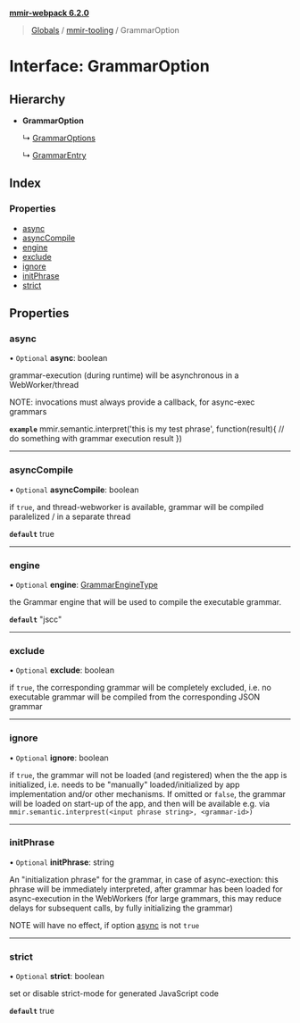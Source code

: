 **[mmir-webpack 6.2.0](../README.md)**

> [Globals](../README.md) / [mmir-tooling](../modules/mmir_tooling.md) / GrammarOption

# Interface: GrammarOption

## Hierarchy

* **GrammarOption**

  ↳ [GrammarOptions](mmir_tooling.grammaroptions.md)

  ↳ [GrammarEntry](mmir_tooling.grammarentry.md)

## Index

### Properties

* [async](mmir_tooling.grammaroption.md#async)
* [asyncCompile](mmir_tooling.grammaroption.md#asynccompile)
* [engine](mmir_tooling.grammaroption.md#engine)
* [exclude](mmir_tooling.grammaroption.md#exclude)
* [ignore](mmir_tooling.grammaroption.md#ignore)
* [initPhrase](mmir_tooling.grammaroption.md#initphrase)
* [strict](mmir_tooling.grammaroption.md#strict)

## Properties

### async

• `Optional` **async**: boolean

grammar-execution (during runtime) will be asynchronous in a WebWorker/thread

NOTE: invocations must always provide a callback, for async-exec grammars

**`example`** 
mmir.semantic.interpret('this is my test phrase', function(result){
	// do something with grammar execution result
})

___

### asyncCompile

• `Optional` **asyncCompile**: boolean

if `true`, and thread-webworker is available, grammar will be compiled paralelized / in a separate thread

**`default`** true

___

### engine

• `Optional` **engine**: [GrammarEngineType](../modules/mmir_lib.md#grammarenginetype)

the Grammar engine that will be used to compile the executable grammar.

**`default`** "jscc"

___

### exclude

• `Optional` **exclude**: boolean

if `true`, the corresponding grammar will be completely excluded, i.e. no executable grammar will be compiled
from the corresponding JSON grammar

___

### ignore

• `Optional` **ignore**: boolean

if `true`, the grammar will not be loaded (and registered) when the the app is initialized, i.e. needs to be
  "manually" loaded/initialized by app implementation and/or other mechanisms.
If omitted or `false`, the grammar will be loaded on start-up of the app,
  and then will be available e.g. via `mmir.semantic.interprest(<input phrase string>, <grammar-id>)`

___

### initPhrase

• `Optional` **initPhrase**: string

An "initialization phrase" for the grammar, in case of async-exection:
this phrase will be immediately interpreted, after grammar has been loaded for async-execution in the WebWorkers
(for large grammars, this may reduce delays for subsequent calls, by fully initializing the grammar)

NOTE will have no effect, if option [async](mmir_tooling.grammaroption.md#async) is not `true`

___

### strict

• `Optional` **strict**: boolean

set or disable strict-mode for generated JavaScript code

**`default`** true
